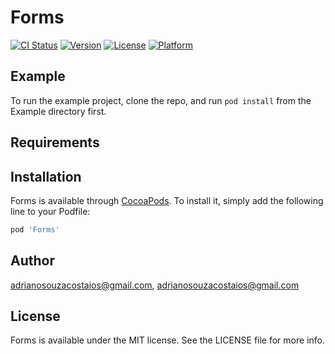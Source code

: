 # Forms

[![CI Status](https://img.shields.io/travis/adrianosouzacostaios@gmail.com/Forms.svg?style=flat)](https://travis-ci.org/adrianosouzacostaios@gmail.com/Forms)
[![Version](https://img.shields.io/cocoapods/v/Forms.svg?style=flat)](https://cocoapods.org/pods/Forms)
[![License](https://img.shields.io/cocoapods/l/Forms.svg?style=flat)](https://cocoapods.org/pods/Forms)
[![Platform](https://img.shields.io/cocoapods/p/Forms.svg?style=flat)](https://cocoapods.org/pods/Forms)

## Example

To run the example project, clone the repo, and run `pod install` from the Example directory first.

## Requirements

## Installation

Forms is available through [CocoaPods](https://cocoapods.org). To install
it, simply add the following line to your Podfile:

```ruby
pod 'Forms'
```

## Author

adrianosouzacostaios@gmail.com, adrianosouzacostaios@gmail.com

## License

Forms is available under the MIT license. See the LICENSE file for more info.
